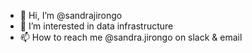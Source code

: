 - 👋 Hi, I’m @sandrajirongo
- 👀 I’m interested in data infrastructure
- 📫 How to reach me @sandra.jirongo on slack & email

<!---
sandrajirongo/sandrajirongo is a ✨ special ✨ repository because its `README.md` (this file) appears on your GitHub profile.
You can click the Preview link to take a look at your changes.
--->
